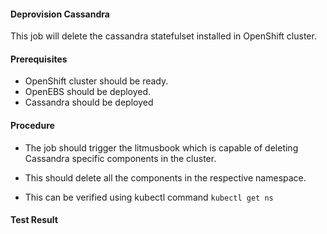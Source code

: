 #### Deprovision Cassandra

This job will delete the cassandra statefulset installed in OpenShift cluster.

#### Prerequisites

- OpenShift cluster should be ready.
- OpenEBS should be deployed.
- Cassandra should be deployed

#### Procedure

- The job should trigger the litmusbook which is capable of deleting Cassandra specific components in the cluster.

- This should delete all the components in the respective namespace.

- This can be verified using kubectl command `kubectl get ns`


#### Test Result

